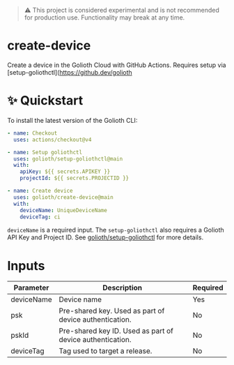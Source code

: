 > :warning: This project is considered experimental and is not recommended for production use. Functionality may break at any time.

# create-device
Create a device in the Golioth Cloud with GitHub Actions. Requires setup via [setup-goliothctl](https://github.dev/golioth

# ✨ Quickstart

To install the latest version of the Golioth CLI:

```yaml
- name: Checkout
  uses: actions/checkout@v4

- name: Setup goliothctl
  uses: golioth/setup-goliothctl@main
  with:
    apiKey: ${{ secrets.APIKEY }}
    projectId: ${{ secrets.PROJECTID }}

- name: Create device
  uses: golioth/create-device@main
  with:
    deviceName: UniqueDeviceName
    deviceTag: ci
```

`deviceName` is a required input. The `setup-goliothctl` also requires a Golioth API Key and Project ID. See [golioth/setup-goliothctl](https://github.com/golioth/setup-goliothctl) for more details.

# Inputs

| Parameter | Description | Required |
| --- | --- | --- |
| deviceName | Device name | Yes |
| psk | Pre-shared key. Used as part of device authentication. | No |
| pskId | Pre-shared key ID. Used as part of device authentication. | No |
| deviceTag | Tag used to target a release. | No |